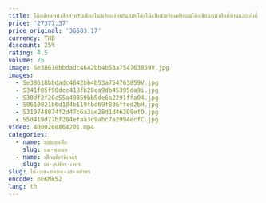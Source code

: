 ```yaml
---
title: โต๊ะเขียนหนังสือสำหรับเด็กสไตล์เรียบง่ายทันสมัยโต๊ะไม้แข็งนักเรียนประถมโต๊ะเขียนหนังสือที่บ้านและเก้าอี้
price: '27377.37'
price_original: '36503.17'
currency: THB
discount: 25%
rating: 4.5
volume: 75
image: Se38618bbdadc4642bb4b53a754763859V.jpg
images:
  - Se38618bbdadc4642bb4b53a754763859V.jpg
  - S341f85f90dcc418fb20ca9db45395da9i.jpg
  - S30df2f20c55a49859bb5de6a2291ffa04.jpg
  - S0610021b6d184b119fbd69f836ffed2bH.jpg
  - S319748074f2d47c6a3ae28d1d46209efO.jpg
  - S5d419d77bf284efaa3c9abc7a2994ecfC.jpg
video: 4000208864201.mp4
categories:
  - name: แม่และเด็ก
    slug: แม-และเด
  - name: เด็กเฟอร์นิเจอร์
    slug: เด-กเฟอร-เจอร
slug: โต-ะเข-ยนหน-งส-อสำหร
encode: oEKMk52
lang: th
---
```

  